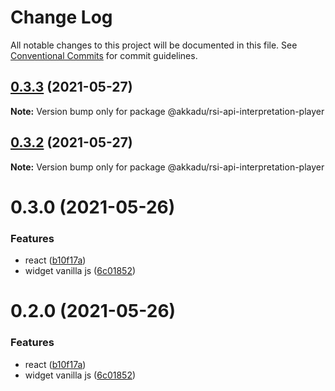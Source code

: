 # Change Log

All notable changes to this project will be documented in this file.
See [Conventional Commits](https://conventionalcommits.org) for commit guidelines.

## [0.3.3](https://github.com/Akkadu/rsi-api-widgets/compare/@akkadu/rsi-api-interpretation-player@0.3.2...@akkadu/rsi-api-interpretation-player@0.3.3) (2021-05-27)

**Note:** Version bump only for package @akkadu/rsi-api-interpretation-player





## [0.3.2](https://github.com/Akkadu/rsi-api-widgets/compare/@akkadu/rsi-api-interpretation-player@0.3.0...@akkadu/rsi-api-interpretation-player@0.3.2) (2021-05-27)

**Note:** Version bump only for package @akkadu/rsi-api-interpretation-player





# 0.3.0 (2021-05-26)


### Features

* react ([b10f17a](https://github.com/Akkadu/rsi-api-widgets/commit/b10f17ae9b03467880473c7f05db6ffe2d688330))
* widget vanilla js ([6c01852](https://github.com/Akkadu/rsi-api-widgets/commit/6c018525465474deae3e6912eac82c92ce43f7bc))





# 0.2.0 (2021-05-26)


### Features

* react ([b10f17a](https://github.com/Akkadu/rsi-api-widgets/commit/b10f17ae9b03467880473c7f05db6ffe2d688330))
* widget vanilla js ([6c01852](https://github.com/Akkadu/rsi-api-widgets/commit/6c018525465474deae3e6912eac82c92ce43f7bc))
